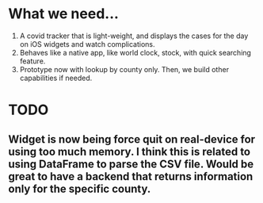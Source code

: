 # What we need...
1. A covid tracker that is light-weight, and displays the cases for the day on iOS widgets and watch complications.
2. Behaves like a native app, like world clock, stock, with quick searching feature.
3. Prototype now with lookup by county only. Then, we build other capabilities if needed.


#  TODO

## Widget is now being force quit on real-device for using too much memory. I think this is related to using DataFrame to parse the CSV file. Would be great to have a backend that returns information only for the specific county.

